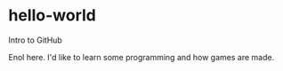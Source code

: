 # hello-world
Intro to GitHub

Enol here. I'd like to learn some programming and how games are made.
